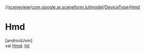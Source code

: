 //[sceneview](../../../index.md)/[com.google.ar.sceneform.lullmodel](../index.md)/[DeviceType](index.md)/[Hmd](-hmd.md)

# Hmd

[androidJvm]\
val [Hmd](-hmd.md): [Int](https://kotlinlang.org/api/latest/jvm/stdlib/kotlin/-int/index.html)
